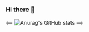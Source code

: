 ### Hi there 👋

<--
![Anurag's GitHub stats](https://github-readme-stats.vercel.app/api?username=zubairkhan1234&theme=dark&show_icons=true)
-->

